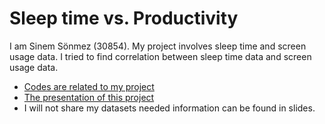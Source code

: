 # Sleep time vs. Productivity

I am Sinem Sönmez (30854). My project involves sleep time and screen usage data. I tried to find correlation between sleep time data and screen usage data. 

- [Codes are related to my project](https://github.com/sinemsonmez/DSA210/blob/main/DSA210_Project_30854.ipynb)
- [The presentation of this project](https://github.com/sinemsonmez/DSA210/blob/main/DSA210_Slides.pdf)
- I will not share my datasets needed information can be found in slides.

